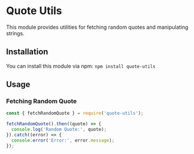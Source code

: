 # Quote Utils

This module provides utilities for fetching random quotes and manipulating strings.

## Installation

You can install this module via npm: `npm install quote-utils`


## Usage

### Fetching Random Quote

```javascript
const { fetchRandomQuote } = require('quote-utils');

fetchRandomQuote().then((quote) => {
  console.log('Random Quote:', quote);
}).catch((error) => {
  console.error('Error:', error.message);
});


